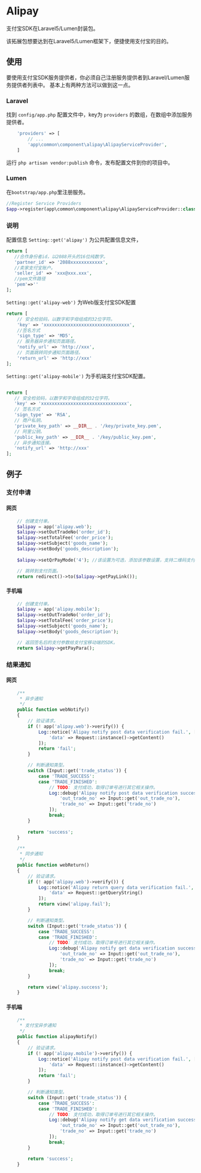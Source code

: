 Alipay
======

支付宝SDK在Laravel5/Lumen封装包。

该拓展包想要达到在Laravel5/Lumen框架下，便捷使用支付宝的目的。
 
## 使用

要使用支付宝SDK服务提供者，你必须自己注册服务提供者到Laravel/Lumen服务提供者列表中。
基本上有两种方法可以做到这一点。

### Laravel
找到 `config/app.php` 配置文件中，key为 `providers` 的数组，在数组中添加服务提供者。

```php
    'providers' => [
        // ...
        'app\common\component\alipay\AlipayServiceProvider',
    ]
```

运行 `php artisan vendor:publish` 命令，发布配置文件到你的项目中。

### Lumen
在`bootstrap/app.php`里注册服务。

```php
//Register Service Providers
$app->register(app\common\component\alipay\AlipayServiceProvider::class);
```
 

### 说明
配置信息
`Setting::get('alipay')` 为公共配置信息文件，
 ```php
return [
	//合作身份者id，以2088开头的16位纯数字。
	'partner_id' => '2088xxxxxxxxxxxx',
	//卖家支付宝账户。
	'seller_id' => 'xxx@xxx.xxx',
	//pem文件路径
	'pem'=>''
];
``` 
`Setting::get('alipay-web')` 为Web版支付宝SDK配置
```php
return [
	// 安全检验码，以数字和字母组成的32位字符。
	'key' => 'xxxxxxxxxxxxxxxxxxxxxxxxxxxxxxxx',
	//签名方式
	'sign_type' => 'MD5',
	// 服务器异步通知页面路径。
	'notify_url' => 'http://xxx',
	// 页面跳转同步通知页面路径。
	'return_url' => 'http://xxx'
];
```
 `Setting::get('alipay-mobile')` 为手机端支付宝SDK配置。
 ```php

return [
	// 安全检验码，以数字和字母组成的32位字符。
	'key' => 'xxxxxxxxxxxxxxxxxxxxxxxxxxxxxxxx',
	// 签名方式
	'sign_type' => 'RSA',
	// 商户私钥。
	'private_key_path' => __DIR__ . '/key/private_key.pem',
	// 阿里公钥。
	'public_key_path' => __DIR__ . '/key/public_key.pem',
	// 异步通知连接。
	'notify_url' => 'http://xxx'
];
```

## 例子

### 支付申请

#### 网页

```php
	// 创建支付单。
	$alipay = app('alipay.web');
	$alipay->setOutTradeNo('order_id');
	$alipay->setTotalFee('order_price');
	$alipay->setSubject('goods_name');
	$alipay->setBody('goods_description');
	
	$alipay->setQrPayMode('4'); //该设置为可选，添加该参数设置，支持二维码支付。

	// 跳转到支付页面。
	return redirect()->to($alipay->getPayLink());
```

#### 手机端

```php
	// 创建支付单。
	$alipay = app('alipay.mobile');
	$alipay->setOutTradeNo('order_id');
	$alipay->setTotalFee('order_price');
	$alipay->setSubject('goods_name');
	$alipay->setBody('goods_description');

	// 返回签名后的支付参数给支付宝移动端的SDK。
	return $alipay->getPayPara();
```

### 结果通知

#### 网页

```php
	/**
	 * 异步通知
	 */
	public function webNotify()
	{
		// 验证请求。
		if (! app('alipay.web')->verify()) {
			Log::notice('Alipay notify post data verification fail.', [
				'data' => Request::instance()->getContent()
			]);
			return 'fail';
		}

		// 判断通知类型。
		switch (Input::get('trade_status')) {
			case 'TRADE_SUCCESS':
			case 'TRADE_FINISHED':
				// TODO: 支付成功，取得订单号进行其它相关操作。
				Log::debug('Alipay notify post data verification success.', [
					'out_trade_no' => Input::get('out_trade_no'),
					'trade_no' => Input::get('trade_no')
				]);
				break;
		}
	
		return 'success';
	}

	/**
	 * 同步通知
	 */
	public function webReturn()
	{
		// 验证请求。
		if (! app('alipay.web')->verify()) {
			Log::notice('Alipay return query data verification fail.', [
				'data' => Request::getQueryString()
			]);
			return view('alipay.fail');
		}

		// 判断通知类型。
		switch (Input::get('trade_status')) {
			case 'TRADE_SUCCESS':
			case 'TRADE_FINISHED':
				// TODO: 支付成功，取得订单号进行其它相关操作。
				Log::debug('Alipay notify get data verification success.', [
					'out_trade_no' => Input::get('out_trade_no'),
					'trade_no' => Input::get('trade_no')
				]);
				break;
		}

		return view('alipay.success');
	}
```

#### 手机端

```php
	/**
	 * 支付宝异步通知
	 */
	public function alipayNotify()
	{
		// 验证请求。
		if (! app('alipay.mobile')->verify()) {
			Log::notice('Alipay notify post data verification fail.', [
				'data' => Request::instance()->getContent()
			]);
			return 'fail';
		}

		// 判断通知类型。
		switch (Input::get('trade_status')) {
			case 'TRADE_SUCCESS':
			case 'TRADE_FINISHED':
				// TODO: 支付成功，取得订单号进行其它相关操作。
				Log::debug('Alipay notify get data verification success.', [
					'out_trade_no' => Input::get('out_trade_no'),
					'trade_no' => Input::get('trade_no')
				]);
				break;
		}

		return 'success';
	}
```